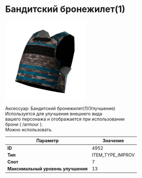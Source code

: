 # Бандитский бронежилет(1)

![Item Image](../img/4952.webp?raw=true)

Аксессуар: Бандитский бронежилет(1)(Улучшение)<br>Используется для улучшения внешнего вида<br>вашего персонажа и отображается при использовании<br>брони ( /armour ). <br>Можно использовать.


| Параметр | Значение |
|----------|----------|
| **ID** | 4952 |
| **Тип** | ITEM_TYPE_IMPROV |
| **Слот** | 7 |
| **Максимальный уровень улучшения** | 13 |

